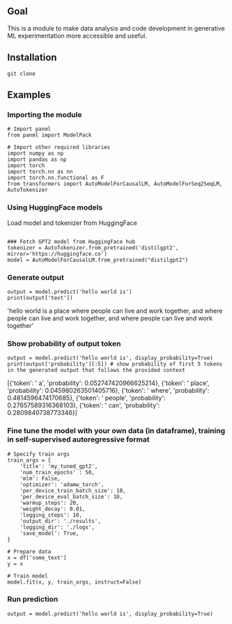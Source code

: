 ## Goal
This is a module to make data analysis and code development in generative ML experimentation more accessible and useful.

## Installation
```
git clone
```

## Examples
### Importing the module
```
# Import panml
from panml import ModelPack

# Import other required libraries
import numpy as np
import pandas as np
import torch
import torch.nn as nn
import torch.nn.functional as F
from transformers import AutoModelForCausalLM, AutoModelForSeq2SeqLM, AutoTokenizer
```

### Using HuggingFace models
Load model and tokenizer from HuggingFace
```

### Fetch GPT2 model from HuggingFace hub
tokenizer = AutoTokenizer.from_pretrained('distilgpt2', mirror='https://huggingface.co')
model = AutoModelForCausalLM.from_pretrained("distilgpt2")
```

### Generate output
```
output = model.predict('hello world is')
print(output['text'])
```
'hello world is a place where people can live and work together, and where people can live and work together, and where people can live and work together'

### Show probability of output token
```
output = model.predict('hello world is', display_probability=True)
print(output['probability'][:5]) # show probability of first 5 tokens in the generated output that follows the provided context
```
[{'token': ' a', 'probability': 0.052747420966625214},
 {'token': ' place', 'probability': 0.045980263501405716},
 {'token': ' where', 'probability': 0.4814596474170685},
 {'token': ' people', 'probability': 0.27657589316368103},
 {'token': ' can', 'probability': 0.2809840738773346}]
 
### Fine tune the model with your own data (in dataframe), training in self-supervised autoregressive format
```
# Specify train args
train_args = {
    'title': 'my_tuned_gpt2',
    'num_train_epochs' : 50,
    'mlm': False,
    'optimizer': 'adamw_torch',
    'per_device_train_batch_size': 10,
    'per_device_eval_batch_size': 10,
    'warmup_steps': 20,
    'weight_decay': 0.01,
    'logging_steps': 10,
    'output_dir': './results',
    'logging_dir': './logs',
    'save_model': True,
}

# Prepare data
x = df['some_text']
y = x

# Train model
model.fit(x, y, train_args, instruct=False)
```

### Run prediction
```
output = model.predict('hello world is', display_probability=True)
```

